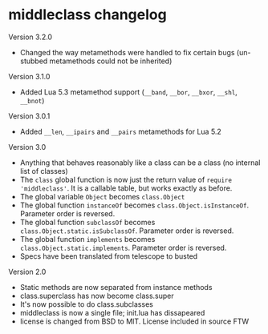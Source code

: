 middleclass changelog
====================

Version 3.2.0

* Changed the way metamethods were handled to fix certain bugs (un-stubbed metamethods could not be inherited)

Version 3.1.0

* Added Lua 5.3 metamethod support (`__band`, `__bor`, `__bxor`, `__shl`, `__bnot`)

Version 3.0.1

* Added `__len`, `__ipairs` and `__pairs` metamethods for Lua 5.2

Version 3.0

* Anything that behaves reasonably like a class can be a class (no internal list of classes)
* The `class` global function is now just the return value of `require
'middleclass'`. It is a callable table, but works exactly as before.
* The global variable `Object` becomes `class.Object`
* The global function `instanceOf` becomes `class.Object.isInstanceOf`. Parameter order is reversed.
* The global function `subclassOf` becomes `class.Object.static.isSubclassOf`. Parameter order is reversed.
* The global function `implements` becomes `class.Object.static.implements`. Parameter order is reversed.
* Specs have been translated from telescope to busted


Version 2.0

* Static methods are now separated from instance methods
* class.superclass has now become class.super
* It's now possible to do class.subclasses
* middleclass is now a single file; init.lua has dissapeared
* license is changed from BSD to MIT. License included in source FTW

